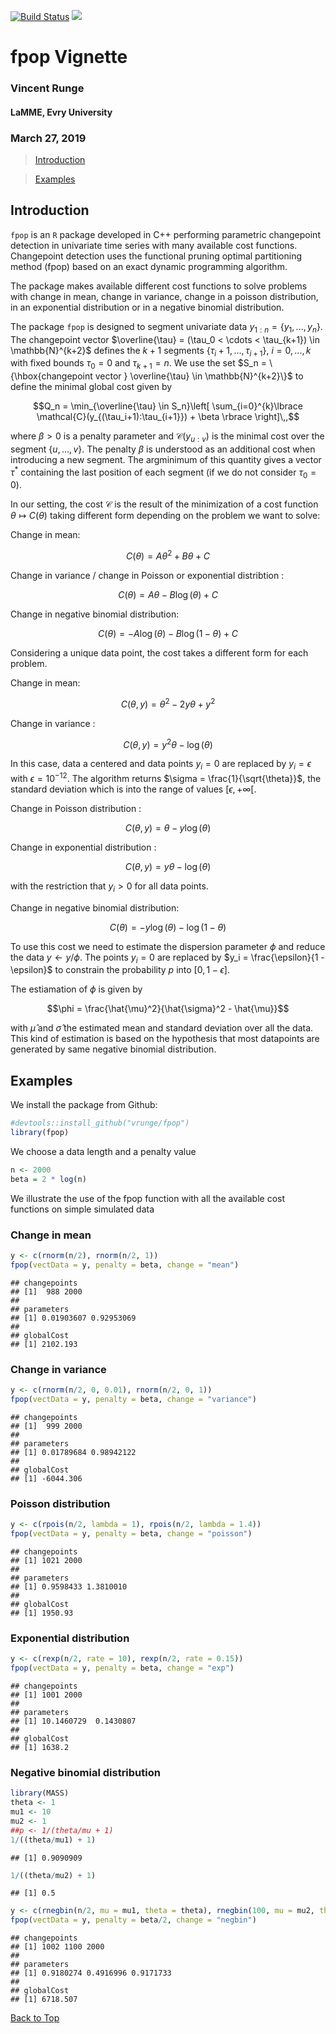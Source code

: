 <a id="top"></a>

[![Build Status](https://travis-ci.com/vrunge/fpop.svg?branch=master)](https://travis-ci.com/vrunge/fpop)
[![](https://img.shields.io/badge/docs-vignettes-blue.svg)](https://github.com/vrunge/fpop)

<!-- 
%\VignetteEngine{knitr::rmarkdown} 
%\VignetteIndexEntry{An Introduction to gfpop}
--> 

# fpop Vignette
### Vincent Runge
#### LaMME, Evry University
### March 27, 2019

> [Introduction](#intro)

> [Examples](#ex)

<a id="intro"></a>

## Introduction

`fpop` is an `R` package developed in C++ performing parametric changepoint detection in univariate time series with many available cost functions. Changepoint detection uses the functional pruning optimal partitioning method (fpop) based on an exact dynamic programming algorithm.

The package makes available different cost functions to solve problems with change in mean, change in variance, change in a poisson distribution, in an exponential distribution or in a negative binomial distribution.

The package `fpop` is designed to segment univariate data $y_{1:n} = \{y_1,...,y_n\}$. The changepoint vector $\overline{\tau} = (\tau_0 < \cdots < \tau_{k+1}) \in \mathbb{N}^{k+2}$ defines the $k+1$ segments $\{\tau_i+1,...,\tau_{i+1}\}$, $i = 0,...,k$ with fixed bounds $\tau_0 = 0$ and  $\tau_{k+1} = n$. We use the set $S_n = \{\hbox{changepoint vector } \overline{\tau} \in \mathbb{N}^{k+2}\}$ to define the minimal global cost given by

$$Q_n = \min_{\overline{\tau} \in S_n}\left[ \sum_{i=0}^{k}\lbrace \mathcal{C}(y_{(\tau_i+1):\tau_{i+1}}) + \beta \rbrace \right]\,,$$

where $\beta > 0$ is a penalty parameter and $\mathcal{C}(y_{u:v})$ is the minimal cost over the segment $\{u,...,v\}$. The penalty $\beta$ is understood as an additional cost when introducing a new segment. The argminimum of this quantity gives a vector $\tau^*$ containing the last position of each segment (if we do not consider $\tau_0 = 0$).

In our setting, the cost $\mathcal{C}$ is the result of the minimization of a cost function $\theta \mapsto C(\theta)$ taking different form depending on the problem we want to solve:

Change in mean:

$$C(\theta) = A \theta^2 + B \theta + C$$

Change in variance / change in Poisson or exponential distribtion :

$$C(\theta) = A \theta - B \log(\theta) + C$$

Change in negative binomial distribution:

$$C(\theta) = - A \log(\theta) - B \log(1-\theta) + C$$

Considering a unique data point, the cost takes a different form for each problem.

Change in mean:

$$C(\theta, y) = \theta^2 - 2y \theta + y^2$$

Change in variance :

$$C(\theta, y)  = y^2 \theta - \log(\theta)$$

In this case, data a centered and data points $y_i = 0$ are replaced by $y_i = \epsilon$ with $\epsilon = 10^{-12}$. The algorithm returns $\sigma = \frac{1}{\sqrt{\theta}}$, the standard deviation which is into the range of values $[\epsilon, +\infty[$.


Change in Poisson distribution :

$$C(\theta, y)  = \theta - y \log(\theta)$$

Change in exponential distribution :

$$C(\theta, y)  = y\theta - \log(\theta)$$

with the restriction that $y_i > 0$ for all data points.

Change in negative binomial distribution:

$$C(\theta) = - y \log(\theta) - \log(1-\theta)$$

To use this cost we need to estimate the dispersion parameter $\phi$ and reduce the data $y \leftarrow y / \phi$.
The points $y_i = 0$ are replaced by $y_i = \frac{\epsilon}{1 - \epsilon}$ to constrain the probability $p$ into $[0, 1- \epsilon]$.

The estiamation of $\phi$ is given by

$$\phi = \frac{\hat{\mu}^2}{\hat{\sigma}^2 - \hat{\mu}}$$

with $\hat{\mu}$ and $\hat{\sigma}$ the estimated mean and standard deviation over all the data. This kind of estimation is based on the hypothesis that most datapoints are generated by same negative binomial distribution.


<a id="ex"></a>

## Examples

We install the package from Github:

```r
#devtools::install_github("vrunge/fpop")
library(fpop)
```

We choose a data length and a penalty value

```r
n <- 2000
beta = 2 * log(n)
```

We illustrate the use of the fpop function with all the available cost functions on simple simulated data

### Change in mean


```r
y <- c(rnorm(n/2), rnorm(n/2, 1))
fpop(vectData = y, penalty = beta, change = "mean")
```

```
## changepoints
## [1]  988 2000
## 
## parameters
## [1] 0.01903607 0.92953069
## 
## globalCost
## [1] 2102.193
```

### Change in variance


```r
y <- c(rnorm(n/2, 0, 0.01), rnorm(n/2, 0, 1))
fpop(vectData = y, penalty = beta, change = "variance")
```

```
## changepoints
## [1]  999 2000
## 
## parameters
## [1] 0.01789684 0.98942122
## 
## globalCost
## [1] -6044.306
```

### Poisson distribution


```r
y <- c(rpois(n/2, lambda = 1), rpois(n/2, lambda = 1.4))
fpop(vectData = y, penalty = beta, change = "poisson")
```

```
## changepoints
## [1] 1021 2000
## 
## parameters
## [1] 0.9598433 1.3810010
## 
## globalCost
## [1] 1950.93
```


### Exponential distribution


```r
y <- c(rexp(n/2, rate = 10), rexp(n/2, rate = 0.15))
fpop(vectData = y, penalty = beta, change = "exp")
```

```
## changepoints
## [1] 1001 2000
## 
## parameters
## [1] 10.1460729  0.1430807
## 
## globalCost
## [1] 1638.2
```


### Negative binomial distribution


```r
library(MASS)
theta <- 1
mu1 <- 10
mu2 <- 1
##p <- 1/(theta/mu + 1)
1/((theta/mu1) + 1)
```

```
## [1] 0.9090909
```

```r
1/((theta/mu2) + 1)
```

```
## [1] 0.5
```

```r
y <- c(rnegbin(n/2, mu = mu1, theta = theta), rnegbin(100, mu = mu2, theta = theta), rnegbin(n/2 - 100, mu = mu1, theta = theta))
fpop(vectData = y, penalty = beta/2, change = "negbin")
```

```
## changepoints
## [1] 1002 1100 2000
## 
## parameters
## [1] 0.9180274 0.4916996 0.9171733
## 
## globalCost
## [1] 6718.507
```

[Back to Top](#top)
